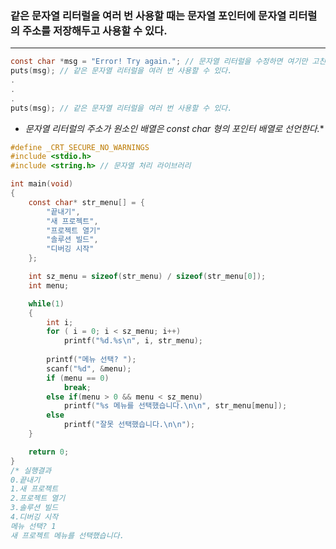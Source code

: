 ### 같은 문자열 리터럴을 여러 번 사용할 때는 문자열 포인터에 문자열 리터럴의 주소를 저장해두고 사용할 수 있다. ###
______
```c
const char *msg = "Error! Try again."; // 문자열 리터럴을 수정하면 여기만 고친다.
puts(msg); // 같은 문자열 리터럴을 여러 번 사용할 수 있다.
.
.
.
puts(msg); // 같은 문자열 리터럴을 여러 번 사용할 수 있다.
```
- **문자열 리터럴의 주소가 원소인 배열은 const char* 형의 포인터 배열로 선언한다.**

```c
#define _CRT_SECURE_NO_WARNINGS
#include <stdio.h>
#include <string.h> // 문자열 처리 라이브러리

int main(void)
{
	const char* str_menu[] = {
		"끝내기",
		"새 프로젝트",
		"프로젝트 열기"
		"솔루션 빌드",
		"디버깅 시작"
	};

	int sz_menu = sizeof(str_menu) / sizeof(str_menu[0]);
	int menu;

	while(1)
	{
		int i;
		for ( i = 0; i < sz_menu; i++)
			printf("%d.%s\n", i, str_menu);
			
		printf("메뉴 선택? ");
		scanf("%d", &menu);
		if (menu == 0)
			break;
		else if(menu > 0 && menu < sz_menu)
			printf("%s 메뉴를 선택했습니다.\n\n", str_menu[menu]);
		else
			printf("잘못 선택했습니다.\n\n");
	}

	return 0;
}
/* 실행결과
0.끝내기
1.새 프로젝트
2.프로젝트 열기
3.솔루션 빌드
4.디버깅 시작
메뉴 선택? 1
새 프로젝트 메뉴를 선택했습니다.
```
